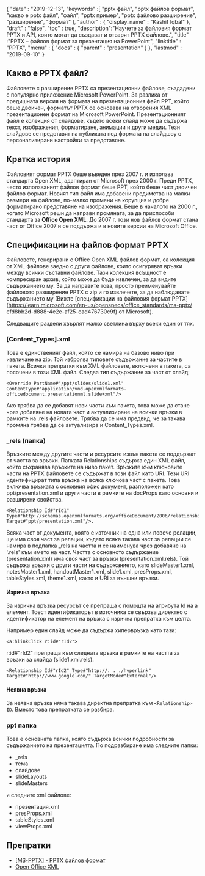 {
  "date" : "2019-12-13",
  "keywords" :[ "pptx файл", "pptx файлов формат", "какво е pptx файл", "файл", "pptx пример", "pptx файлово разширение", "разширение", "формат" ],
  "author" : {
    "display_name" : "Kashif Iqbal"
},
  "draft" : "false",
  "toc" : true,
  "description":"Научете за файловия формат PPTX и API, които могат да създават и отварят PPTX файлове.",
  "title" :"PPTX – файлов формат за презентация на PowerPoint",
  "linktitle" : "PPTX",
  "menu" : {
    "docs" : {
      "parent" : "presentation"
}
},
  "lastmod" : "2019-09-10"
}

## Какво е PPTX файл?

Файловете с разширение PPTX са презентационни файлове, създадени с популярно приложение Microsoft PowerPoint. За разлика от предишната версия на формата на презентационния файл PPT, който беше двоичен, форматът PPTX се основава на отворения XML презентационен формат на Microsoft PowerPoint. Презентационният файл е колекция от слайдове, където всеки слайд може да съдържа текст, изображения, форматиране, анимации и други медии. Тези слайдове се представят на публиката под формата на слайдшоу с персонализирани настройки за представяне.

## Кратка история

Файловият формат PPTX беше въведен през 2007 г. и използва стандарта Open XML, адаптиран от Microsoft през 2000 г. Преди PPTX, често използваният файлов формат беше PPT, който беше чист двоичен файлов формат. Новият тип файл има добавени предимства на малки размери на файлове, по-малко промени на корупция и добре форматирано представяне на изображения. Беше в началото на 2000 г., когато Microsoft реши да направи промяната, за да приспособи стандарта за **Office Open XML**. До 2007 г. този нов файлов формат стана част от Office 2007 и се поддържа и в новите версии на Microsoft Office.

## Спецификации на файлов формат PPTX

Файловете, генерирани с Office Open XML файлов формат, са колекция от XML файлове заедно с други файлове, които осигуряват връзки между всички съставни файлове. Тази колекция всъщност е компресиран архив, който може да бъде извлечен, за да видите съдържанието му. За да направите това, просто преименувайте файловото разширение PPTX с zip и го извлечете, за да наблюдавате съдържанието му (Вижте [спецификации на файловия формат PPTX](https://learn.microsoft.com/en-us/openspecs/office_standards/ms-pptx/ efd8bb2d-d888-4e2e-af25-cad476730c9f) от Microsoft).

Следващите раздели хвърлят малко светлина върху всеки един от тях.

### [Content_Types].xml

Това е единственият файл, който се намира на базово ниво при извличане на zip. Той изброява типовете съдържание за частите в пакета. Всички препратки към XML файловете, включени в пакета, са посочени в този XML файл. Следва тип съдържание за част от слайд:

```
<Override PartName#"/ppt/slides/slide1.xml" ContentType#"application/vnd.openxmlformats-officedocument.presentationml.slide+xml"/>
```

Ако трябва да се добавят нови части към пакета, това може да стане чрез добавяне на новата част и актуализиране на всички връзки в рамките на .rels файловете. Трябва да се има предвид, че за такава промяна трябва да се актуализира и Content_Types.xml.

### \_rels (папка) ###

Връзките между другите части и ресурсите извън пакета се поддържат от частта за връзки. Папката Relationships съдържа един XML файл, който съхранява връзките на ниво пакет. Връзките към ключовите части на PPTX файловете се съдържат в този файл като URI. Тези URI идентифицират типа връзка на всяка ключова част с пакета. Това включва връзката с основния офис документ, разположен като ppt/presentation.xml и други части в рамките на docProps като основни и разширени свойства.

```
<Relationship Id#"rId1" Type#"http://schemas.openxmlformats.org/officeDocument/2006/relationships/officeDocument" Target#"ppt/presentation.xml"/>.
```

Всяка част от документа, която е източник на една или повече релации, ще има своя част за релации, където всяка такава част за релации се намира в подпапка \_rels на частта и се наименува чрез добавяне на '.rels' към името на част. Частта с основното съдържание (presentation.xml) има своя част за връзки (presentation.xml.rels). Той съдържа връзки с други части на съдържанието, като slideMaster1.xml, notesMaster1.xml, handoutMaster1.xml, slide1.xml, presProps.xml, tableStyles.xml, theme1.xml, както и URI за външни връзки.

#### Изрична връзка ####

За изрична връзка ресурсът се препраща с помощта на атрибута Id на a<Relationship> елемент. Тоест идентификаторът в източника се свързва директно с идентификатор на елемент на връзка с изрична препратка към целта.

Например един слайд може да съдържа хипервръзка като тази:

```
<a:hlinkClick r:id#"rId2">
```

r:id#"rId2" препраща към следната връзка в рамките на частта за връзки за слайда (slide1.xml.rels).

```
<Relationship Id#"rId2" Type#"http://. . ./hyperlink" Target#"http://www.google.com/" TargetMode#"External"/>
```

#### Неявна връзка ####

За неявна връзка няма такава директна препратка към `<Relationship> ID`. Вместо това препратката се разбира.

### ppt папка ###

Това е основната папка, която съдържа всички подробности за съдържанието на презентацията. По подразбиране има следните папки:

* \_rels
* тема
* слайдове
* slideLayouts
* slideMasters

и следните xml файлове:

* презентация.xml
* presProps.xml
* tableStyles.xml
* viewProps.xml

## Препратки ##

* [[MS-PPTX] - PPTX файлов формат](https://learn.microsoft.com/en-us/openspecs/office_standards/ms-pptx/efd8bb2d-d888-4e2e-af25-cad476730c9f)
* [Open Office XML](http://officeopenxml.com/anatomyofOOXML-pptx.php)

